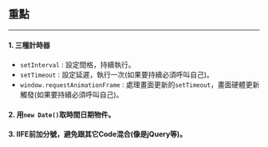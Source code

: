 ## 重點
-----
#### 1. 三種計時器
- `setInterval` : 設定間格，持續執行。
- `setTimeout` : 設定延遲，執行一次(如果要持續必須呼叫自己)。
- `window.requestAnimationFrame` : 處理畫面更新的`setTimeout`，畫面硬體更新觸發(如果要持續必須呼叫自己)。
#### 2. 用`new Date()`取時間日期物件。
#### 3. IIFE前加分號，避免跟其它Code混合(像是jQuery等)。